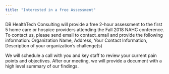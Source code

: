 ```yaml
---
title: "Interested in a free Assessment"
---
```





 

DB HealthTech Consulting will provide a free 2-hour assessment to the first 5 home care or hospice providers attending the Fall 2018 NAHC conference. To contact us, please send email to contact_email and provide the following information:
Organization Name,
Address,
Your Contact Information,
Description of your organization’s challenge(s)

We will schedule a call with you and key staff to review your current pain points and objectives. After our meeting, we will provide a document with a high level summary of our findings.
